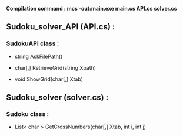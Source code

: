 **Compilation command : mcs -out:main.exe main.cs API.cs solver.cs**

## Sudoku_solver_API (API.cs) :

### SudokuAPI class :

* string AskFilePath()

* char[,] RetrieveGrid(string Xpath)

* void ShowGrid(char[,] Xtab)

## Sudoku_solver (solver.cs) :

### Sudoku class :

*  List< char > GetCrossNumbers(char[,] Xtab, int i, int j)
